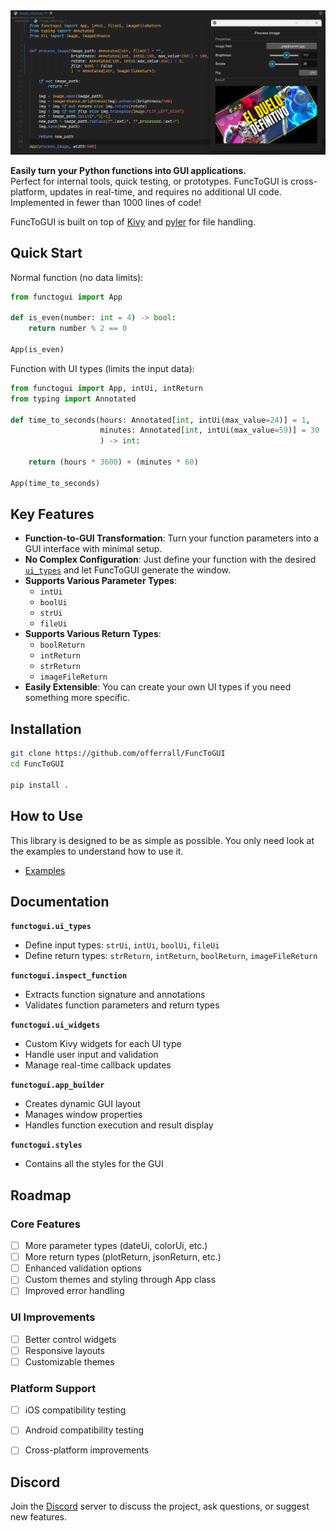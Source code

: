 </div>
<img src="./examples/example.png">
</div>

**Easily turn your Python functions into GUI applications.**  
Perfect for internal tools, quick testing, or prototypes. FuncToGUI is cross-platform, updates in real-time, and requires no additional UI code. Implemented in fewer than 1000 lines of code!

FuncToGUI is built on top of [Kivy](https://kivy.org/) and [pyler](https://github.com/kivy/plyer) for file handling.

## Quick Start
Normal function (no data limits):
```python
from functogui import App

def is_even(number: int = 4) -> bool:
    return number % 2 == 0

App(is_even)
```

Function with UI types (limits the input data):
```python
from functogui import App, intUi, intReturn
from typing import Annotated

def time_to_seconds(hours: Annotated[int, intUi(max_value=24)] = 1,
                    minutes: Annotated[int, intUi(max_value=59)] = 30
                    ) -> int:
    
    return (hours * 3600) + (minutes * 60)

App(time_to_seconds)
```

## Key Features
- **Function-to-GUI Transformation**: Turn your function parameters into a GUI interface with minimal setup.
- **No Complex Configuration**: Just define your function with the desired [`ui_types`](./functogui/ui_types.py) and let FuncToGUI generate the window.
- **Supports Various Parameter Types**:
  - `intUi` 
  - `boolUi`
  - `strUi`
  - `fileUi`
- **Supports Various Return Types**:
    - `boolReturn`
    - `intReturn`
    - `strReturn`
    - `imageFileReturn`
- **Easily Extensible**: You can create your own UI types if you need something more specific.

##  Installation
```bash
git clone https://github.com/offerrall/FuncToGUI
cd FuncToGUI

pip install .
```

## How to Use
This library is designed to be as simple as possible. You only need look at the examples to understand how to use it.
- [Examples](./examples)


## Documentation

**`functogui.ui_types`**
- Define input types: `strUi`, `intUi`, `boolUi`, `fileUi`
- Define return types: `strReturn`, `intReturn`, `boolReturn`, `imageFileReturn`

**`functogui.inspect_function`**
- Extracts function signature and annotations
- Validates function parameters and return types

**`functogui.ui_widgets`**
- Custom Kivy widgets for each UI type
- Handle user input and validation
- Manage real-time callback updates

**`functogui.app_builder`**
- Creates dynamic GUI layout
- Manages window properties
- Handles function execution and result display

**`functogui.styles`**
- Contains all the styles for the GUI

## Roadmap 

### Core Features
- [ ] More parameter types (dateUi, colorUi, etc.)
- [ ] More return types (plotReturn, jsonReturn, etc.)
- [ ] Enhanced validation options
- [ ] Custom themes and styling through App class
- [ ] Improved error handling

### UI Improvements
- [ ] Better control widgets
- [ ] Responsive layouts
- [ ] Customizable themes

### Platform Support
- [ ] iOS compatibility testing
- [ ] Android compatibility testing
- [ ] Cross-platform improvements


## Discord
Join the [Discord](https://discord.gg/4yUxMCK3) server to discuss the project, ask questions, or suggest new features.
